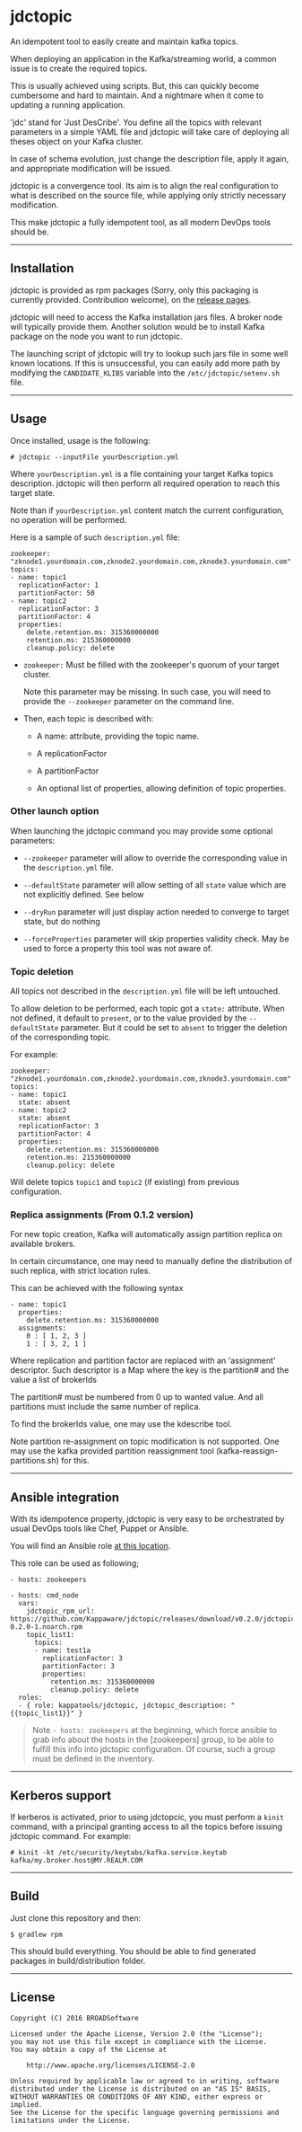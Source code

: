 # jdctopic

An idempotent tool to easily create and maintain kafka topics.

When deploying an application in the Kafka/streaming world, a common issue is to create the required topics.

This is usually achieved using scripts. But, this can quickly become cumbersome and hard to maintain. And a nightmare when it come to updating a running application.

'jdc' stand for 'Just DesCribe'. You define all the topics with relevant parameters in a simple YAML file and jdctopic will take care of deploying all theses object on your Kafka cluster.

In case of schema evolution, just change the description file, apply it again, and appropriate modification will be issued.

jdctopic is a convergence tool. Its aim is to align the real configuration to what is described on the source file, while applying only strictly necessary modification.

This make jdctopic a fully idempotent tool, as all modern DevOps tools should be.

***
## Installation

jdctopic is provided as rpm packages (Sorry, only this packaging is currently provided. Contribution welcome), on the [release pages](https://github.com/Kappaware/jdctopic/releases).

jdctopic will need to access the Kafka installation jars files. A broker node will typically provide them. Another solution would be to install Kafka package on the node you want to run jdctopic.

The launching script of jdctopic will try to lookup such jars file in some well known locations. If this is unsuccessful, you can easily add more path by modifying the `CANDIDATE_KLIBS` variable into the `/etc/jdctopic/setenv.sh` file.

***
## Usage


Once installed, usage is the following:

    # jdctopic --inputFile yourDescription.yml
    
Where `yourDescription.yml` is a file containing your target Kafka topics description. jdctopic will then perform all required operation to reach this target state.

Note than if `yourDescription.yml` content match the current configuration, no operation will be performed.

Here is a sample of such `description.yml` file:

    zookeeper: "zknode1.yourdomain.com,zknode2.yourdomain.com,zknode3.yourdomain.com"
    topics:
	- name: topic1
	  replicationFactor: 1
	  partitionFactor: 50
	- name: topic2
	  replicationFactor: 3
	  partitionFactor: 4
	  properties:
	    delete.retention.ms: 315360000000
	    retention.ms: 215360000000
	    cleanup.policy: delete
          
          
* `zookeeper:` Must be filled with the zookeeper's quorum of your target cluster. 

   Note this parameter may be missing. In such case, you will need to provide the `--zookeeper` parameter on the command line.

* Then, each topic is described with:

  * A name: attribute, providing the topic name.
  
  * A replicationFactor
  
  * A partitionFactor

  * An optional list of properties, allowing definition of topic properties.


### Other launch option

When launching the jdctopic command you may provide some optional parameters:

* `--zookeeper` parameter will allow to override the corresponding value in the `description.yml` file.

* `--defaultState` parameter will allow setting of all `state` value which are not explicitly defined. See below 

* `--dryRun` parameter will just display action needed to converge to target state, but do nothing

* `--forceProperties` parameter will skip properties validity check. May be used to force a property this tool was not aware of.  
  

### Topic deletion

All topics not described in the `description.yml` file will be left untouched.

To allow deletion to be performed, each topic got a `state:` attribute. When not defined, it default to  `present`, or to the value provided by the `--defaultState` parameter. But it could be set to `absent` to trigger the deletion of the corresponding topic.

For example: 

    zookeeper: "zknode1.yourdomain.com,zknode2.yourdomain.com,zknode3.yourdomain.com"
    topics:
	- name: topic1
	  state: absent
	- name: topic2
	  state: absent
	  replicationFactor: 3
	  partitionFactor: 4
	  properties:
	    delete.retention.ms: 315360000000
	    retention.ms: 215360000000
	    cleanup.policy: delete

Will delete topics `topic1` and `topic2` (if existing) from previous configuration. 

### Replica assignments (From 0.1.2 version)

For new topic creation, Kafka will automatically assign partition replica on available brokers. 

In certain circumstance, one may need to manually define the distribution of such replica, with strict location rules.

This can be achieved with the following syntax 

	- name: topic1
      properties:
	    delete.retention.ms: 315360000000
      assignments:
        0 : [ 1, 2, 3 ]
        1 : [ 3, 2, 1 ]

Where replication and partition factor are replaced with an 'assignment' descriptor. Such descriptor is a Map where the key is the partition# and the value a list of brokerIds

The partition# must be numbered from 0 up to wanted value. And all partitions must include the same number of replica.

To find the brokerIds value, one may use the kdescribe tool.

Note partition re-assignment on topic modification is not supported. One may use the kafka provided partition reassignment tool (kafka-reassign-partitions.sh) for this.
  
***
## Ansible integration

With its idempotence property, jdctopic is very easy to be orchestrated by usual DevOps tools like Chef, Puppet or Ansible.

You will find an Ansible role [at this location](http://github.com/BROADSoftware/bsx-roles/tree/master/kappatools/jdctopic).

This role can be used as following;
	
	- hosts: zookeepers
	
	- hosts: cmd_node
	  vars:
        jdctopic_rpm_url: https://github.com/Kappaware/jdctopic/releases/download/v0.2.0/jdctopic-0.2.0-1.noarch.rpm
	    topic_list1:
	      topics:
	      - name: test1a
	        replicationFactor: 3
	        partitionFactor: 3
	        properties:
	          retention.ms: 315360000000
	          cleanup.policy: delete
	  roles:
	  - { role: kappatools/jdctopic, jdctopic_description: "{{topic_list1}}" }
	  
> Note `- hosts: zookeepers` at the beginning, which force ansible to grab info about the hosts in the [zookeepers] group, to be able to fulfill this info into jdctopic configuration. Of course, such a group must be defined in the inventory. 


***
## Kerberos support

If kerberos is activated, prior to using jdctopcic, you must perform a `kinit` command, with a principal granting access to all the topics before issuing jdctopic command. For example:

    # kinit -kt /etc/security/keytabs/kafka.service.keytab kafka/my.broker.host@MY.REALM.COM


***
## Build

Just clone this repository and then:

    $ gradlew rpm

This should build everything. You should be able to find generated packages in build/distribution folder.

***
## License

    Copyright (C) 2016 BROADSoftware

	Licensed under the Apache License, Version 2.0 (the "License");
	you may not use this file except in compliance with the License.
	You may obtain a copy of the License at
	
	    http://www.apache.org/licenses/LICENSE-2.0
	
	Unless required by applicable law or agreed to in writing, software
	distributed under the License is distributed on an "AS IS" BASIS,
	WITHOUT WARRANTIES OR CONDITIONS OF ANY KIND, either express or implied.
	See the License for the specific language governing permissions and
	limitations under the License.
